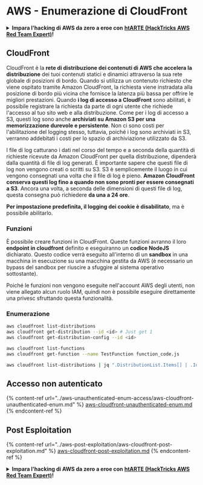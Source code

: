 # AWS - Enumerazione di CloudFront

<details>

<summary><strong>Impara l'hacking di AWS da zero a eroe con</strong> <a href="https://training.hacktricks.xyz/courses/arte"><strong>htARTE (HackTricks AWS Red Team Expert)</strong></a><strong>!</strong></summary>

Altri modi per supportare HackTricks:

* Se vuoi vedere la tua **azienda pubblicizzata su HackTricks** o **scaricare HackTricks in PDF** Controlla i [**PACCHETTI DI ABBONAMENTO**](https://github.com/sponsors/carlospolop)!
* Ottieni il [**merchandising ufficiale di PEASS & HackTricks**](https://peass.creator-spring.com)
* Scopri [**The PEASS Family**](https://opensea.io/collection/the-peass-family), la nostra collezione di [**NFT esclusivi**](https://opensea.io/collection/the-peass-family)
* **Unisciti al** 💬 [**gruppo Discord**](https://discord.gg/hRep4RUj7f) o al [**gruppo Telegram**](https://t.me/peass) o **seguici** su **Twitter** 🐦 [**@hacktricks_live**](https://twitter.com/hacktricks_live)**.**
* **Condividi i tuoi trucchi di hacking inviando PR ai** [**HackTricks**](https://github.com/carlospolop/hacktricks) e [**HackTricks Cloud**](https://github.com/carlospolop/hacktricks-cloud) github repos.

</details>

## CloudFront

CloudFront è la **rete di distribuzione dei contenuti di AWS che accelera la distribuzione** dei tuoi contenuti statici e dinamici attraverso la sua rete globale di posizioni di bordo. Quando si utilizza un contenuto richiesto che viene ospitato tramite Amazon CloudFront, la richiesta viene instradata alla posizione di bordo più vicina che fornisce la latenza più bassa per offrire le migliori prestazioni. Quando **i log di accesso a CloudFront** sono abilitati, è possibile registrare la richiesta da parte di ogni utente che richiede l'accesso al tuo sito web e alla distribuzione. Come per i log di accesso a S3, questi log sono anche **archiviati su Amazon S3 per una memorizzazione durevole e persistente**. Non ci sono costi per l'abilitazione del logging stesso, tuttavia, poiché i log sono archiviati in S3, verranno addebitati i costi per lo spazio di archiviazione utilizzato da S3.

I file di log catturano i dati nel corso del tempo e a seconda della quantità di richieste ricevute da Amazon CloudFront per quella distribuzione, dipenderà dalla quantità di file di log generati. È importante sapere che questi file di log non vengono creati o scritti su S3. S3 è semplicemente il luogo in cui vengono consegnati una volta che il file di log è pieno. **Amazon CloudFront conserva questi log fino a quando non sono pronti per essere consegnati a S3**. Ancora una volta, a seconda delle dimensioni di questi file di log, questa consegna può richiedere **da una a 24 ore**.

**Per impostazione predefinita, il logging dei cookie è disabilitato**, ma è possibile abilitarlo.

### Funzioni

È possibile creare funzioni in CloudFront. Queste funzioni avranno il loro **endpoint in cloudfront** definito e eseguiranno un **codice NodeJS** dichiarato. Questo codice verrà eseguito all'interno di un **sandbox** in una macchina in esecuzione su una macchina gestita da AWS (è necessario un bypass del sandbox per riuscire a sfuggire al sistema operativo sottostante).

Poiché le funzioni non vengono eseguite nell'account AWS degli utenti, non viene allegato alcun ruolo IAM, quindi non è possibile eseguire direttamente una privesc sfruttando questa funzionalità.

### Enumerazione
```bash
aws cloudfront list-distributions
aws cloudfront get-distribution --id <id> # Just get 1
aws cloudfront get-distribution-config --id <id>

aws cloudfront list-functions
aws cloudfront get-function --name TestFunction function_code.js

aws cloudfront list-distributions | jq ".DistributionList.Items[] | .Id, .Origins.Items[].Id, .Origins.Items[].DomainName, .AliasICPRecordals[].CNAME"
```
## Accesso non autenticato

{% content-ref url="../aws-unauthenticated-enum-access/aws-cloudfront-unauthenticated-enum.md" %}
[aws-cloudfront-unauthenticated-enum.md](../aws-unauthenticated-enum-access/aws-cloudfront-unauthenticated-enum.md)
{% endcontent-ref %}

## Post Esploitation

{% content-ref url="../aws-post-exploitation/aws-cloudfront-post-exploitation.md" %}
[aws-cloudfront-post-exploitation.md](../aws-post-exploitation/aws-cloudfront-post-exploitation.md)
{% endcontent-ref %}

<details>

<summary><strong>Impara l'hacking di AWS da zero a eroe con</strong> <a href="https://training.hacktricks.xyz/courses/arte"><strong>htARTE (HackTricks AWS Red Team Expert)</strong></a><strong>!</strong></summary>

Altri modi per supportare HackTricks:

* Se vuoi vedere la tua **azienda pubblicizzata in HackTricks** o **scaricare HackTricks in PDF** Controlla i [**PACCHETTI DI ABBONAMENTO**](https://github.com/sponsors/carlospolop)!
* Ottieni il [**merchandising ufficiale di PEASS & HackTricks**](https://peass.creator-spring.com)
* Scopri [**The PEASS Family**](https://opensea.io/collection/the-peass-family), la nostra collezione di esclusive [**NFT**](https://opensea.io/collection/the-peass-family)
* **Unisciti al** 💬 [**gruppo Discord**](https://discord.gg/hRep4RUj7f) o al [**gruppo telegram**](https://t.me/peass) o **seguici** su **Twitter** 🐦 [**@hacktricks_live**](https://twitter.com/hacktricks_live)**.**
* **Condividi i tuoi trucchi di hacking inviando PR ai** [**HackTricks**](https://github.com/carlospolop/hacktricks) e [**HackTricks Cloud**](https://github.com/carlospolop/hacktricks-cloud) github repos.

</details>
